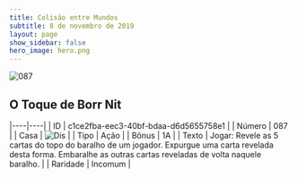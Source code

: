 ```yaml
---
title: Colisão entre Mundos
subtitle: 8 de novembro de 2019
layout: page
show_sidebar: false
hero_image: hero.png
---
```


![087](https://cdn.keyforgegame.com/media/card_front/pt/452_087_8JQ4MHH3XP42_pt.png)

## O Toque de Borr Nit

|----|----|
| ID | c1ce2fba-eec3-40bf-bdaa-d6d5655758e1 |
| Número | 087 |
| Casa | ![Dis](https://archonarcana.com/images/thumb/e/e8/Dis.png/22px-Dis.png "Dis") |
| Tipo | Ação |
| Bônus | 1A |
| Texto | Jogar: Revele as 5 cartas do topo do baralho de um jogador. Expurgue uma carta revelada desta forma. Embaralhe as outras cartas reveladas de volta naquele baralho. |
| Raridade | Incomum |

